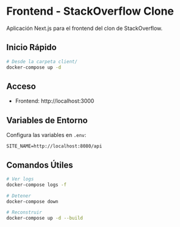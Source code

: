 # Frontend - StackOverflow Clone

Aplicación Next.js para el frontend del clon de StackOverflow.

## Inicio Rápido

```bash
# Desde la carpeta client/
docker-compose up -d
```

## Acceso

- Frontend: http://localhost:3000

## Variables de Entorno

Configura las variables en `.env`:

```
SITE_NAME=http://localhost:8080/api
```

## Comandos Útiles

```bash
# Ver logs
docker-compose logs -f

# Detener
docker-compose down

# Reconstruir
docker-compose up -d --build
```